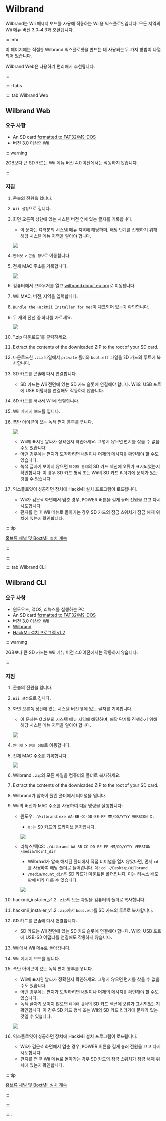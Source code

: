 # Wilbrand

Wilbrand는 Wii 메시지 보드를 사용해 작동하는 Wii용 익스플로잇입니다. 모든 지역의 Wii 메뉴 버전 3.0~4.3과 호환됩니다.

::: info

이 페이지에는 적절한 Wilbrand 익스플로잇을 만드는 데 사용되는 두 가지 방법이 나열되어 있습니다.

Wilbrand Web은 사용하기 편리해서 추천됩니다.

:::

::::: tabs

:::: tab Wilbrand Web

## Wilbrand Web

### 요구 사항

- An SD card [formatted to FAT32/MS-DOS](https://wiki.hacks.guide/wiki/Formatting_an_SD_card)
- 버전 3.0 이상의 Wii

::: warning

2GB보다 큰 SD 카드는 Wii 메뉴 버전 4.0 이전에서는 작동하지 않습니다.

:::

### 지침

1. 콘솔의 전원을 켭니다.

2. `Wii 설정`으로 갑니다.

3. 화면 오른쪽 상단에 있는 시스템 버전 옆에 있는 글자를 기록합니다.

    - 이 문자는 여러분의 시스템 메뉴 지역에 해당하며, 해당 단계를 진행하기 위해 해당 시스템 메뉴 지역을 알아야 합니다.

    ![](/images/wii/SystemMenuVersion.png)

4. `인터넷` > `콘솔 정보`로 이동합니다.

5. 전체 MAC 주소를 기록합니다.

    ![](/images/wii/MacAddress.png)

6. 컴퓨터에서 브라우저를 열고 [wilbrand.donut.eu.org](https://wilbrand.donut.eu.org/)로 이동합니다.

7. Wii MAC, 버전, 지역을 입력합니다.

8. `Bundle the HackMii Installer for me!`이 체크되어 있는지 확인합니다.

9. 두 개의 전선 중 하나를 자르세요.

    ![](/images/exploits/wilbrand/web.png)

10. ".zip 다운로드"를 클릭하세요.

11. Extract the contents of the downloaded ZIP to the root of your SD card.

12. 다운로드한 `.zip` 파일에서 `private` 폴더와 `boot.elf` 파일을 SD 카드의 루트에 복사합니다.

13. SD 카드를 콘솔에 다시 연결합니다.
    - SD 카드는 Wii 전면에 있는 SD 카드 슬롯에 연결해야 합니다. Wii의 USB 포트에 USB 어댑터를 연결해도 작동하지 않습니다.

14. SD 카드를 꺼내서 Wii에 연결합니다.

15. Wii 메시지 보드를 엽니다.

16. 폭탄 아이콘이 있는 녹색 편지 봉투를 엽니다.

    ![](/images/exploits/wilbrand/msgboard.png)

    - Wii에 표시된 날짜가 정확한지 확인하세요. 그렇지 않으면 편지를 찾을 수 없을 수도 있습니다.
    - 어떤 경우에는 편지가 도착하려면 내일이나 어제의 메시지를 확인해야 할 수도 있습니다.
    - 녹색 글자가 보이지 않으면 `데이터 관리`의 SD 카드 섹션에 오류가 표시되었는지 확인합니다. 이 경우 SD 카드 형식 또는 Wii의 SD 카드 리더기에 문제가 있는 것일 수 있습니다.

17. 익스플로잇이 성공하면 장치에 HackMii 설치 프로그램이 로드됩니다.
    - Wii가 검은색 화면에서 멈춘 경우, POWER 버튼을 길게 눌러 전원을 끄고 다시 시도합니다.
    - 편지를 연 후 Wii 메뉴로 돌아가는 경우 SD 카드의 잠금 스위치가 잠금 해제 위치에 있는지 확인합니다.

::: tip

[홈브류 채널 및 BootMii 설치 계속](hbc)

:::

::::

:::: tab Wilbrand CLI

## Wilbrand CLI

### 요구 사항

- 윈도우즈, 맥OS, 리눅스를 실행하는 PC
- An SD card [formatted to FAT32/MS-DOS](https://wiki.hacks.guide/wiki/Formatting_an_SD_card)
- 버전 3.0 이상의 Wii
- [Wilbrand](https://static.wiidatabase.de/Wilbrand.zip)
- [HackMii 설치 프로그램 v1.2](https://bootmii.org/download/)

::: warning

2GB보다 큰 SD 카드는 Wii 메뉴 버전 4.0 이전에서는 작동하지 않습니다.

:::

### 지침

1. 콘솔의 전원을 켭니다.

2. `Wii 설정`으로 갑니다.

3. 화면 오른쪽 상단에 있는 시스템 버전 옆에 있는 글자를 기록합니다.

    - 이 문자는 여러분의 시스템 메뉴 지역에 해당하며, 해당 단계를 진행하기 위해 해당 시스템 메뉴 지역을 알아야 합니다.

    ![](/images/wii/SystemMenuVersion.png)

4. `인터넷` > `콘솔 정보`로 이동합니다.

5. 전체 MAC 주소를 기록합니다.

    ![](/images/wii/MacAddress.png)

6. Wilbrand `.zip`의 모든 파일을 컴퓨터의 폴더로 복사하세요.

7. Extract the contents of the downloaded ZIP to the root of your SD card.

8. Wilbrand가 압축이 풀린 폴더에서 터미널을 엽니다.

9. Wii의 버전과 MAC 주소를 사용하여 다음 명령을 실행합니다:

    - 윈도우: `.\Wilbrand.exe AA-BB-CC-DD-EE-FF MM/DD/YYYY VERSION X:`

        - `X:`는 SD 카드의 드라이브 문자입니다.

        ![](/images/exploits/wilbrand/windows.png)

    - 리눅스/맥OS: `./Wilbrand AA-BB-CC-DD-EE-FF MM/DD/YYYY VERSION /media/mount_dir`

        - Wilbrand가 압축 해제된 폴더에서 직접 터미널을 열지 않았다면, 먼저 `cd`를 사용하여 해당 폴더로 들어갑니다. 예: `cd ~/Desktop/Wilbrand`
        - `/media/mount_dir`은 SD 카드가 마운트된 폴더입니다. 이는 리눅스 배포판에 따라 다를 수 있습니다.

        ![](/images/exploits/wilbrand/linux.png)

10. hackmii_installer_v1.2 `.zip`의 모든 파일을 컴퓨터의 폴더로 복사합니다.

11. hackmii_installer_v1.2 `.zip`에서 `boot.elf`를 SD 카드의 루트로 복사합니다.

12. SD 카드를 콘솔에 다시 연결합니다.
    - SD 카드는 Wii 전면에 있는 SD 카드 슬롯에 연결해야 합니다. Wii의 USB 포트에 USB-SD 어댑터를 연결해도 작동하지 않습니다.

13. Wii에서 Wii 메뉴로 돌아갑니다.

14. Wii 메시지 보드를 엽니다.

15. 폭탄 아이콘이 있는 녹색 편지 봉투를 엽니다.

    - Wii에 표시된 날짜가 정확한지 확인하세요. 그렇지 않으면 편지를 찾을 수 없을 수도 있습니다.
    - 어떤 경우에는 편지가 도착하려면 내일이나 어제의 메시지를 확인해야 할 수도 있습니다.
    - 녹색 글자가 보이지 않으면 `데이터 관리`의 SD 카드 섹션에 오류가 표시되었는지 확인합니다. 이 경우 SD 카드 형식 또는 Wii의 SD 카드 리더기에 문제가 있는 것일 수 있습니다.

    ![](/images/exploits/wilbrand/msgboard.png)

16. 익스플로잇이 성공하면 장치에 HackMii 설치 프로그램이 로드됩니다.
    - Wii가 검은색 화면에서 멈춘 경우, POWER 버튼을 길게 눌러 전원을 끄고 다시 시도합니다.
    - 편지를 연 후 Wii 메뉴로 돌아가는 경우 SD 카드의 잠금 스위치가 잠금 해제 위치에 있는지 확인합니다.

::: tip

[홈브류 채널 및 BootMii 설치 계속](hbc)

:::

::::

:::::
